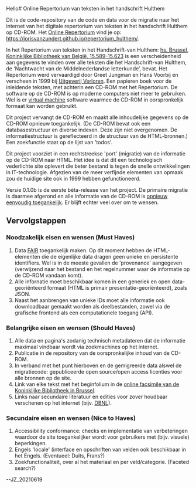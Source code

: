 Hello# Online Repertorium van teksten in het handschrift Hulthem

Dit is de code-repository van de code en data voor de migratie naar het internet van het digitale repertorium van teksten in het handschrift Hulthem op CD-ROM. Het [Online Repertorium](https://jorisvanzundert.github.io/repertorium_hulthem/) vind je op: https://jorisvanzundert.github.io/repertorium_hulthem/.

In het Repertorium van teksten in het Handschrift-van Hulthem: [hs. Brussel, Koninklijke Bibliotheek van België, 15.589-15.623](https://uurl.kbr.be/1737555) is een verscheidenheid aan gegevens te vinden over alle teksten die het Handschrift-van Hulthem, de ‘Nachtwacht van de Middelnederlandse letterkunde’, bevat. Het Repertorium werd vervaardigd door Greet Jungman en Hans Voorbij en verscheen in 1999 bij [Uitgeverij Verloren](https://verloren.nl/boeken/2086/262/165/middeleeuwen/repertorium-van-teksten-in-het-handschrift-van-hulthem). Een papieren boek voor de inleidende teksten, met achterin een CD-ROM met het Repertorium. De software op de CD-ROM is op moderne computers niet meer te gebruiken. Wel is er [virtual machine](https://github.com/HuygensING/hulthem) software waarmee de CD-ROM in oorspronkelijk formaat kan worden gebruikt.

Dit project vervangt de CD-ROM en maakt alle inhoudelijke gegevens op de CD-ROM opnieuw toegankelijk. (De CD-ROM bevat ook een databasestructuur en diverse indexen. Deze zijn niet overgenomen. De informatiestructuur is gereflecteerd in de structuur van de HTML-bronnen.) Een zoekfunctie staat op de lijst van 'todos'.

Dit project voorziet in een rechtstreekse 'port' (migratie) van de informatie op de CD-ROM naar HTML. Het idee is dat dit een technologisch vederlichte site oplevert die beter bestand is tegen de snelle ontwikkelingen in IT-technologie. Afgezien van de meer verfijnde elementen van opmaak zou de huidige site ook in 1999 hebben gefunctioneerd.

Versie 0.1.0b is de eerste bèta-release van het project. De primaire migratie is daarmee afgerond en alle informatie van de CD-ROM is [opnieuw eenvoudig toegankelijk](https://jorisvanzundert.github.io/repertorium_hulthem/). Er blijft echter veel over om te wensen.

## Vervolgstappen

### Noodzakelijk eisen en wensen (Must Haves)
1. Data [FAIR](https://www.go-fair.org/fair-principles/) toegankelijk maken. Op dit moment hebben de HTML-elementen die de eigenlijke data dragen geen unieke en persistente identifiers. Wel is in de meeste gevallen de 'provenance' aangegeven (verwijzend naar het bestand en het regelnummer waar de informatie op de CD-ROM vandaan komt).
2. Alle infornatie moet beschikbaar komen in een generiek en open data-georiënteerd formaat (HTML is primair presentatie-georiënteerd), zoals JSON.
3. Naast het aanbrengen van unieke IDs moet alle informatie ook downloadbaar gemaakt worden als deelbestanden, zowel via de grafische frontend als een computationele toegang (API).

### Belangrijke eisen en wensen (Should Haves)
1. Alle data en pagina's zodanig technisch metadateren dat de informatie maximaal vindbaar wordt via zoekmachines op het internet.
2. Publicatie in de repository van de oorspronkelijke inhoud van de CD-ROM. 
3. In verband met het punt hierboven en de gemigreerde data alswel de migratiecode: gepubliceerde open source/open access licenties voor alle bronnen op de site.
4. Link van elke tekst met het beginfolium in de [online facsimile van de Koninklijke Bibliotheek in Brussel](https://uurl.kbr.be/1737555).
5. Links naar secundaire literatuur en edities voor zover houdbaar verschenen op het internet (bijv. [DBNL](https://www.dbnl.org)).

### Secundaire eisen en wensen (Nice to Haves)
1. Accessibility conformance: checks en implementatie van verbeteringen waardoor de site toegankelijker wordt voor gebruikers met (bijv. visuele) beperkingen.
2. Engels 'locale' (interface en opschriften van velden ook beschikbaar in het Engels. (Eventueel: Duits, Frans?)
3. Zoekfunctionaliteit, over al het materiaal en per veld/categorie. (Faceted search?)

--JZ_20210619
